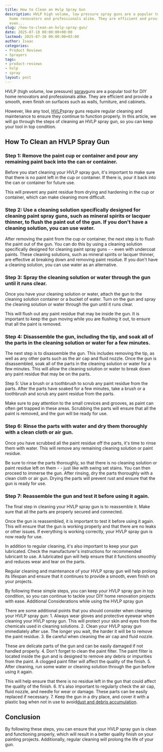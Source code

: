 ```yaml
---
title: How to Clean an Hvlp Spray Gun
description: HVLP high volume, low pressure spray guns are a popular tool for DIY
  home renovators and professionals alike. They are efficient and provide a smooth,
  even...
slug: /how-to-clean-an-hvlp-spray-gun/
date: 2025-07-10 00:00:00+00:00
lastmod: 2025-07-10 00:00:00+03:00
author: Isaac
categories:
- Product Reviews
- Sprayers
tags:
- product-reviews
- hvlp
- spray
layout: post
---
```

HVLP (high volume, low pressure) [spray](https://pestpolicy.com/best-automotive-hvlp-spray-gun-for-the-money/)guns are a popular tool for DIY home renovators and professionals alike. They are efficient and provide a smooth, even finish on surfaces such as walls, furniture, and cabinets.

However, like any tool, [HVLP](https://pestpolicy.com/best-hvlp-spray-gun-for-lacquer/)spray guns require regular cleaning and maintenance to ensure they continue to function properly. In this article, we will go through the steps of cleaning an HVLP spray gun, so you can keep your tool in top condition.

##  How To Clean an HVLP Spray Gun

###  **Step 1: Remove the paint cup or container and pour any remaining paint back into the can or container.**

Before you start cleaning your HVLP spray gun, it's important to make sure that there is no paint left in the cup or container. If there is, pour it back into the can or container for future use.

This will prevent any paint residue from drying and hardening in the cup or container, which can make cleaning more difficult.

###  **Step 2: Use a cleaning solution specifically designed for cleaning paint spray guns, such as mineral spirits or lacquer thinner, to flush the paint out of the gun. If you don't have a cleaning solution, you can use water.**

After removing the paint from the cup or container, the next step is to flush the paint out of the gun. You can do this by using a cleaning solution specifically designed for cleaning paint spray guns - - even with undercoat paints. These cleaning solutions, such as mineral spirits or lacquer thinner, are effective at breaking down and removing paint residue. If you don't have a cleaning solution, you can use water as an alternative.

###  **Step 3: Spray the cleaning solution or water through the gun until it runs clear.**

Once you have your cleaning solution or water, attach the gun to the cleaning solution container or a bucket of water. Turn on the gun and spray the cleaning solution or water through the gun until it runs clear.

This will flush out any paint residue that may be inside the gun. It is important to keep the gun moving while you are flushing it out, to ensure that all the paint is removed.

###  **Step 4: Disassemble the gun, including the tip, and soak all of the parts in the cleaning solution or water for a few minutes.**

The next step is to disassemble the gun. This includes removing the tip, as well as any other parts such as the air cap and fluid nozzle. Once the gun is disassembled, soak all of the parts in the cleaning solution or water for a few minutes. This will allow the cleaning solution or water to break down any paint residue that may be on the parts.

Step 5: Use a brush or a toothbrush to scrub any paint residue from the parts. After the parts have soaked for a few minutes, take a brush or a toothbrush and scrub any paint residue from the parts.

Make sure to pay attention to the small crevices and grooves, as paint can often get trapped in these areas. Scrubbing the parts will ensure that all the paint is removed, and the gun will be ready for use.

###  **Step 6: Rinse the parts with water and dry them thoroughly with a clean cloth or air gun.**

Once you have scrubbed all the paint residue off the parts, it's time to rinse them with water. This will remove any remaining cleaning solution or paint residue.

Be sure to rinse the parts thoroughly, so that there is no cleaning solution or paint residue left on them - - just like with swing set stains. You can then proceed to immerse the gun. After rinsing, dry the parts thoroughly with a clean cloth or air gun. Drying the parts will prevent rust and ensure that the gun is ready for use.

###  **Step 7: Reassemble the gun and test it before using it again.**

The final step in cleaning your HVLP spray gun is to reassemble it. Make sure that all the parts are properly secured and connected.

Once the gun is reassembled, it is important to test it before using it again. This will ensure that the gun is working properly and that there are no leaks or other issues. If everything is working correctly, your HVLP spray gun is now ready for use.

In addition to regular cleaning, it's also important to keep your gun lubricated. Check the manufacturer's instructions for recommended lubricant to use. A lubricated gun will help ensure that it functions smoothly and reduces wear and tear on the parts.

Regular cleaning and maintenance of your HVLP spray gun will help prolong its lifespan and ensure that it continues to provide a smooth, even finish on your projects.

By following these simple steps, you can keep your HVLP spray gun in top condition, so you can continue to tackle your DIY home renovation projects with ease. Additional Considerations while using the HVLP spray gun

There are some additional points that you should consider when cleaning your HVLP spray gun: 1. Always wear gloves and protective eyewear when cleaning your HVLP spray gun. This will protect your skin and eyes from the chemicals used in cleaning solutions. 2. Clean your HVLP spray gun immediately after use. The longer you wait, the harder it will be to remove the paint residue. 3. Be careful when cleaning the air cap and fluid nozzle.

These are delicate parts of the gun and can be easily damaged if not handled properly. 4. Don't forget to clean the paint filter. The paint filter is located inside the gun and is designed to remove any debris or impurities from the paint. A clogged paint filter will affect the quality of the finish. 5. After cleaning, run some water or cleaning solution through the gun before using it again.

This will help ensure that there is no residue left in the gun that could affect the quality of the finish. 6. It's also important to regularly check the air cap, fluid nozzle, and needle for wear or damage. These parts can be easily replaced if necessary. 7. Keep the gun in a dry place, and cover it with a plastic bag when not in use to avoid[dust and debris accumulation](https://pestpolicy.com/best-hvlp-spray-gun-for-woodworking/).

##  Conclusion

By following these steps, you can ensure that your HVLP spray gun is clean and functioning properly, which will result in a better quality finish on your painting projects. Additionally, regular cleaning will prolong the life of your gun.